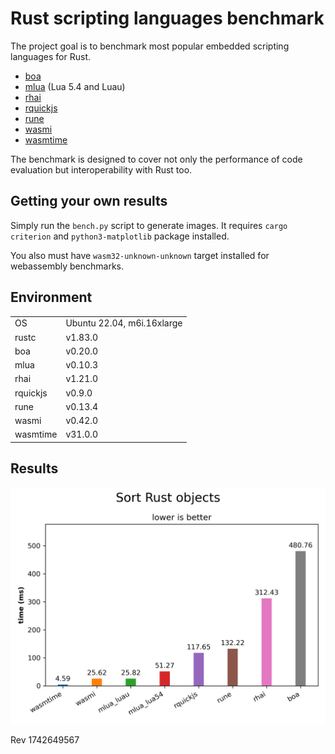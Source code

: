# Rust scripting languages benchmark

The project goal is to benchmark most popular embedded scripting languages for Rust.

- [boa](https://boajs.dev)
- [mlua](https://crates.io/crates/mlua) (Lua 5.4 and Luau)
- [rhai](https://crates.io/crates/rhai)
- [rquickjs](https://crates.io/crates/rquickjs)
- [rune](https://crates.io/crates/rune)
- [wasmi](https://crates.io/crates/wasmi)
- [wasmtime](https://crates.io/crates/wasmtime)

The benchmark is designed to cover not only the performance of code evaluation but interoperability with Rust too.

## Getting your own results

Simply run the `bench.py` script to generate images. It requires `cargo criterion` and `python3-matplotlib` package installed.

You also must have `wasm32-unknown-unknown` target installed for webassembly benchmarks.

## Environment

|          |                               |
|----------|-------------------------------|
| OS       | Ubuntu 22.04, m6i.16xlarge    |
| rustc    | v1.83.0                       |
| boa      | v0.20.0                       |
| mlua     | v0.10.3                       |
| rhai     | v1.21.0                       |
| rquickjs | v0.9.0                        |
| rune     | v0.13.4                       |
| wasmi    | v0.42.0                       |
| wasmtime | v31.0.0                       |

## Results

![Sort Rust objects](Sort%20Rust%20objects.png)

Rev 1742649567
